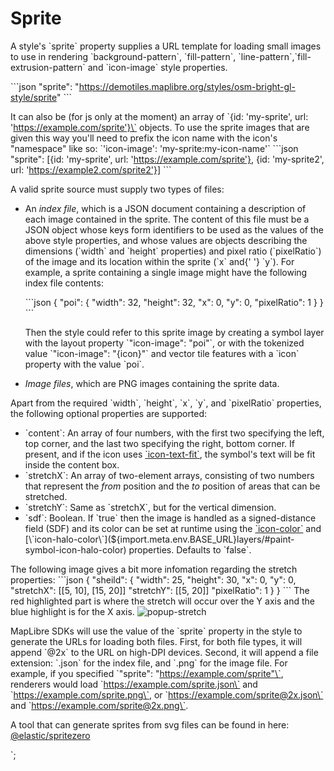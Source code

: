 # Sprite

A style's \`sprite\` property supplies a URL template for loading small images to use in rendering \`background-pattern\`, \`fill-pattern\`, \`line-pattern\`,\`fill-extrusion-pattern\` and \`icon-image\` style properties.

\`\`\`json
"sprite": "https://demotiles.maplibre.org/styles/osm-bright-gl-style/sprite"
\`\`\`

It can also be (for js only at the moment) an array of \`{id: 'my-sprite', url: 'https://example.com/sprite'}\` objects. To use the sprite images that are given this way you'll need to prefix the icon name with the icon's "namespace" like so: \`'icon-image': 'my-sprite:my-icon-name'\`
\`\`\`json
"sprite": [{id: 'my-sprite', url: 'https://example.com/sprite'}, {id: 'my-sprite2', url: 'https://example2.com/sprite2'}]
\`\`\`


A valid sprite source must supply two types of files:

- An _index file_, which is a JSON document containing a description of each image contained in the sprite. The content of this file must be a JSON object whose keys form identifiers to be used as the values of the above style properties, and whose values are objects describing the dimensions (\`width\` and \`height\` properties) and pixel ratio (\`pixelRatio\`) of the image and its location within the sprite (\`x\` and{' '} \`y\`). For example, a sprite containing a single image might have the following index file contents:

  \`\`\`json
  {
      "poi": {
          "width": 32,
          "height": 32,
          "x": 0,
          "y": 0,
          "pixelRatio": 1
      }
  }
  \`\`\`

  Then the style could refer to this sprite image by creating a symbol layer with the layout property \`"icon-image": "poi"\`, or with the tokenized value  \`"icon-image": "{icon}"\` and vector tile features with a \`icon\` property with the value \`poi\`.

- _Image files_, which are PNG images containing the sprite data.

Apart from the required \`width\`, \`height\`, \`x\`, \`y\`, and \`pixelRatio\` properties, the following optional properties are supported:

- \`content\`: An array of four numbers, with the first two specifying the left, top corner, and the last two specifying the right, bottom corner. If present, and if the icon uses [\`icon-text-fit\`](${import.meta.env.BASE_URL}layers/#layout-symbol-icon-text-fit), the symbol's text will be fit inside the content box.
- \`stretchX\`: An array of two-element arrays, consisting of two numbers that represent the _from_ position and the _to_ position of areas that can be stretched.
- \`stretchY\`: Same as \`stretchX\`, but for the vertical dimension.
- \`sdf\`: Boolean. If \`true\` then the image is handled as a signed-distance field (SDF) and its color can be set at runtime using the [\`icon-color\`](${import.meta.env.BASE_URL}layers/#paint-symbol-icon-color) and [\`icon-halo-color\`](${import.meta.env.BASE_URL}layers/#paint-symbol-icon-halo-color) properties. Defaults to \`false\`.

The following image gives a bit more infomation regarding the stretch properties:
\`\`\`json
{
    "sheild": {
        "width": 25,
        "height": 30,
        "x": 0,
        "y": 0,
        "stretchX": [[5, 10], [15, 20]]
        "stretchY": [[5, 20]]
        "pixelRatio": 1
    }
}
\`\`\`
The red highlighted part is where the stretch will occur over the Y axis and the blue highlight is for the X axis.
![popup-stretch](https://maplibre.org/maplibre-gl-js/docs/assets/popup_debug.png)


MapLibre SDKs will use the value of the \`sprite\` property in the style to generate the URLs for loading both files. First, for both file types, it will append \`@2x\` to the URL on high-DPI devices. Second, it will append a file extension: \`.json\` for the index file, and \`.png\` for the image file. For example, if you specified \`"sprite": "https://example.com/sprite"\`, renderers would load \`https://example.com/sprite.json\` and \`https://example.com/sprite.png\`, or \`https://example.com/sprite@2x.json\` and \`https://example.com/sprite@2x.png\`.

A tool that can generate sprites from svg files can be found in here: [@elastic/spritezero](https://www.npmjs.com/package/@elastic/spritezero)

`;